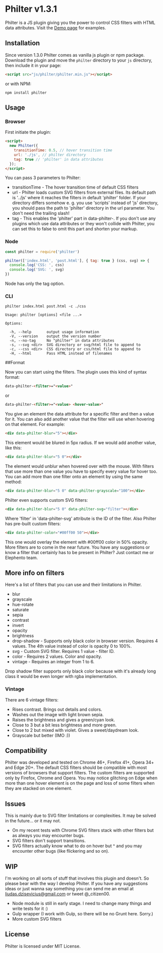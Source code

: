 # Philter v1.3.1
Philter is a JS plugin giving you the power to control CSS filters with HTML data attributes.
Visit the [Demo page](http://specro.github.io/Philter/) for examples.

## Installation
Since version 1.3.0 Philter comes as vanilla js plugin or npm package.
Download the plugin and move the `philter` directory to your `js` directory, then include it in your page:
```html
<script src="js/philter/philter.min.js"></script>
```
or with NPM:
```shell
npm install philter
```
## Usage
### Browser
First initiate the plugin:
```html
<script>
  new Philter({
    transitionTime: 0.5, // hover transition time
    url: './js', // philter directory
    tag: true // 'philter' in data attributes
  });
</script>
```
You can pass 3 parameters to Philter:
* transitionTime - The hover transition time of default CSS filters
* url - Philter loads custom SVG filters from external files. Its default path is '../js' where it reaches the filters in default 'philter' folder. If your directory differs somehow e. g. you use 'scripts' instead of 'js' directory, you should pass the path to 'philter' directory in the url parameter. You don't need the trailing slash!
* tag - This enables the 'philter' part in data-philter-<filter>. If you don't use any plugins which use data attributes or they won't collide with Philter, you can set this to false to omit this part and shorten your markup.

### Node
```js
const philter = require('philter')

philter(['index.html', 'post.html'], { tag: true } (css, svg) => {
  console.log('CSS: ', css)
  console.log('SVG: ', svg)
})
```
Node has only the tag option.

### CLI
```shell
philter index.html post.html -c ./css
```

```
Usage: philter [options] <file ...>

Options:

  -h, --help       output usage information
  -V, --version    output the version number
  -n, --no-tag     No "philter" in data attributes
  -s, --svg <dir>  SVG directory or svg/html file to append to
  -c, --css <dir>  CSS directory or css/html file to append to
  -H, --html       Pass HTML instead of filenames

```

##Format

Now you can start using the filters. The plugin uses this kind of syntax format:
```html
data-philter-<filter>="<value>"
```
or
```html
data-philter-<filter>="<value> <hover-value>"
```
You give an element the data attribute for a specific filter and then a value for it. You can also add another value that the filter will use when hovering on that element.
For example:
```html
<div data-philter-blur="5"></div>
```
This element would be blured in 5px radius. If we would add another value, like this:
```html
<div data-philter-blur="5 0"></div>
```
The element would unblur when hovered over with the mouse.
With filters that use more than one value you have to specify every value for hover too.
You can add more than one filter onto an element by using the same method:
```html
<div data-philter-blur="5 0" data-philter-grayscale="100"></div>
```
Philter even supports custom SVG filters:
```html
<div data-philter-blur="5 0" data-philter-svg="filter"></div>
```
Where 'filter' in 'data-philter-svg' attribute is the ID of the filter.
Also Philter has pre-built custom filters:
```html
<div data-philter-color="#00ff00 50"></div>
```
This one would overlay the element with #00ff00 color in 50% opacity.
More filters are to come in the near future. You have any suggestions or know a filter that certainly has to be present in Philter? Just contact me or Elephento team.
## More info on filters
Here's a list of filters that you can use and their limitations in Philter.
* blur
* grayscale
* hue-rotate
* saturate
* sepia
* contrast
* invert
* opacity
* brightness
* drop-shadow - Supports only black color in browser version. Requires 4 values. The 4th value instead of color is opacity 0 to 100%.
* svg - Custom SVG filter. Requires 1 value - filter ID.
* color - Requires 2 values. Color and opacity.
* vintage - Requires an integer from 1 to 6.

Drop shadow filter supports only black color because with it's already long class it would be even longer with rgba implementation.
### Vintage
There are 6 vintage filters:
* Rises contrast. Brings out details and colors.
* Washes out the image with light brown sepia.
* Raises the brightness and gives a green/cyan look.
* Close to 3 but a bit less brightness and more green.
* Close to 2 but mixed with violet. Gives a sweet/daydream look.
* Grayscale but better (IMO :))

## Compatibility
Philter was developed and tested on Chrome 46+, Firefox 41+, Opera 34+ and Edge 20+. The default CSS filters should be compatible with most versions of browsers that support filters. The custom filters are supported only by Firefox, Chrome and Opera. You may notice glitching on Edge when more than one hover element is on the page and loss of some filters when they are stacked on one element.
## Issues
This is mainly due to SVG filter limitations or complexities. It may be solved in the future... or it may not.
* On my recent tests with Chrome SVG filters stack with other filters but as always you may encounter bugs.
* SVG filters don't support transitions.
* SVG filters actually know what to do on hover but ^ and you may encounter other bugs (like flickering and so on).

## WIP
I'm working on all sorts of stuff that involves this plugin and doesn't. So please bear with the way I develop Philter. If you have any suggestions ideas or just wanna say something you can send me an email at liudas.dzisevicius@gmail.com or tweet @_citizen00.
* Node module is still in early stage. I need to change many things and write tests for it :)
* Gulp wrapper (I work with Gulp, so there will be no Grunt here. Sorry.)
* More custom SVG filters

## License
Philter is licensed under MIT License.

